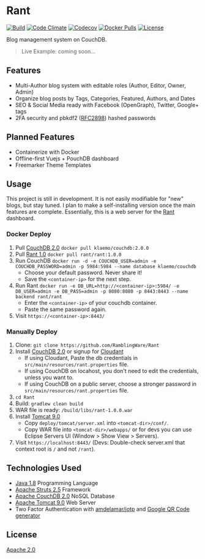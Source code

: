 # Rant

[![Build](https://img.shields.io/travis/RamblingWare/Rant.svg)](https://travis-ci.org/RamblingWare/Rant)
[![Code Climate](https://img.shields.io/codeclimate/github/RamblingWare/Rant.svg)](https://codeclimate.com/github/RamblingWare/Rant)
[![Codecov](https://img.shields.io/codecov/c/github/RamblingWare/Rant.svg)](https://codecov.io/gh/RamblingWare/Rant)
[![Docker Pulls](https://img.shields.io/docker/pulls/rant/rant.svg)]()
[![License](https://img.shields.io/:license-apache-blue.svg)](https://github.com/RamblingWare/Rant/blob/master/LICENSE)

Blog management system on CouchDB.

> Live Example: coming soon...

## Features

 *  Multi-Author blog system with editable roles (Author, Editor, Owner, Admin)
 *  Organize blog posts by Tags, Categories, Featured, Authors, and Dates
 *  SEO & Social Media ready with Facebook (OpenGraph), Twitter, Google+ tags
 *  2FA security and pbkdf2 ([RFC2898](https://www.ietf.org/rfc/rfc2898.txt)) hashed passwords
 
## Planned Features

 * Containerize with Docker
 * Offline-first Vuejs + PouchDB dashboard
 * Freemarker Theme Templates

## Usage

This project is still in development. It is not easily modifiable for "new" blogs, but stay tuned. I plan to make a self-installing version once the main features are complete. Essentially, this is a web server for the [Rant](https://github.com/RamblingWare/Rant-Dashboard) dashboard. 

<!--
### One-Click Deploy 
[![Bluemix](https://bluemix.net/deploy/button.png)](https://bluemix.net/deploy?repository=https://github.com/RamblingWare/Rant)
[![Heroku](https://www.herokucdn.com/deploy/button.png)](https://heroku.com/deploy?template=https://github.com/RamblingWare/Rant)
[![Azure](https://azuredeploy.net/deploybutton.png)](https://azuredeploy.net/?repository=https://github.com/RamblingWare/Rant)
[![Docker Cloud](https://files.cloud.docker.com/images/deploy-to-dockercloud.svg)](https://cloud.docker.com/stack/deploy/?repo=https://github.com/RamblingWare/Rant)
 -->

### Docker Deploy

 1. Pull [CouchDB 2.0](https://hub.docker.com/r/klaemo/couchdb/) `docker pull klaemo/couchdb:2.0.0`
 1. Pull [Rant 1.0](https://hub.docker.com/r/rant/rant/) `docker pull rant/rant:1.0.0`
 1. Run CouchDB `docker run -d -e COUCHDB_USER=admin -e COUCHDB_PASSWORD=admin -p 5984:5984 --name database klaemo/couchdb`
     - Choose your default password. Never share it!
     - Save the `<container-ip>` for the next step.
 1. Run Rant `docker run -e DB_URL=http://<container-ip>:5984/ -e DB_USER=admin -e DB_PASS=admin -p 8080:8080 -p 8443:8443 --name backend rant/rant`
     - Enter the `<container-ip>` of your couchdb container.
     - Paste the same password again.
 1. Visit `https://<container-ip>:8443/`
 
 <!-- 
  docker pull rant/rant:1.0.0
  docker build -f deploy/docker/1.0.0/Dockerfile --no-cache --rm -t rant/rant:1.0.0 -t rant/rant .
  docker run -e DB_URL=http://<container-ip>:5984/ -e DB_USER=admin -e DB_PASS=admin -p 8080:8080 -p 8443:8443 --name backend rant/rant
  docker push rant/rant
  docker push rant/rant:1.0.0
 -->
 
### Manually Deploy

 1. Clone: `git clone https://github.com/RamblingWare/Rant`
 1. Install [CouchDB 2.0](https://couchdb.apache.org/) or signup for [Cloudant](https://cloudant.com/)
     - If using Cloudant, Paste the db credentials in `src/main/resources/rant.properties` file.
     - If using CouchDB on locahost, you don't need to edit the credentials, unless you want to.
     - If using CouchDB on a public server, choose a stronger password in `src/main/resources/rant.properties` file.
 1. `cd Rant`
 1. Build: `gradlew clean build`
 1. WAR file is ready: `/build/libs/rant-1.0.0.war`
 1. Install [Tomcat 9.0](https://tomcat.apache.org/)
     - Copy `deploy/tomcat/server.xml` into `<tomcat-dir>/conf/`.
     - Copy WAR file into `<tomcat-dir>/webapps/` or for devs you can use Eclipse Servers UI (Window > Show View > Servers).
 1. Visit `https://localhost:8443/` (Devs: Double-check server.xml that context root is `/` and not `/rant`).

## Technologies Used

 *  [Java 1.8](https://www.java.com/) Programming Language
 *  [Apache Struts 2.5](https://struts.apache.org/) Framework
 *  [Apache CouchDB 2.0](https://couchdb.apache.org/) NoSQL Database
 *  [Apache Tomcat 9.0](https://tomcat.apache.org/) Web Server
 *  Two Factor Authentication with [amdelamar/jotp](https://github.com/amdelamar/jotp) and [Google QR Code generator](https://chart.googleapis.com/chart?chs=200x200&cht=qr&chl=200x200&chld=M|0&cht=qr&chl=otpauth://totp/Company:user@test.com?secret=6ZT3L2TKZ3WYBDS7FEY65TOQZRSRUY7M&issuer=Company&algorithm=SHA1&digits=6&period=30)

## License

[Apache 2.0](https://github.com/RamblingWare/Rant/blob/master/LICENSE)

